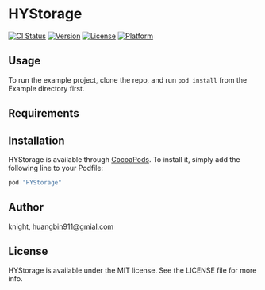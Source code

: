 # HYStorage

[![CI Status](http://img.shields.io/travis/knight/HYStorage.svg?style=flat)](https://travis-ci.org/knight/HYStorage)
[![Version](https://img.shields.io/cocoapods/v/HYStorage.svg?style=flat)](http://cocoapods.org/pods/HYStorage)
[![License](https://img.shields.io/cocoapods/l/HYStorage.svg?style=flat)](http://cocoapods.org/pods/HYStorage)
[![Platform](https://img.shields.io/cocoapods/p/HYStorage.svg?style=flat)](http://cocoapods.org/pods/HYStorage)

## Usage

To run the example project, clone the repo, and run `pod install` from the Example directory first.

## Requirements

## Installation

HYStorage is available through [CocoaPods](http://cocoapods.org). To install
it, simply add the following line to your Podfile:

```ruby
pod "HYStorage"
```

## Author

knight, huangbin911@gmial.com

## License

HYStorage is available under the MIT license. See the LICENSE file for more info.
